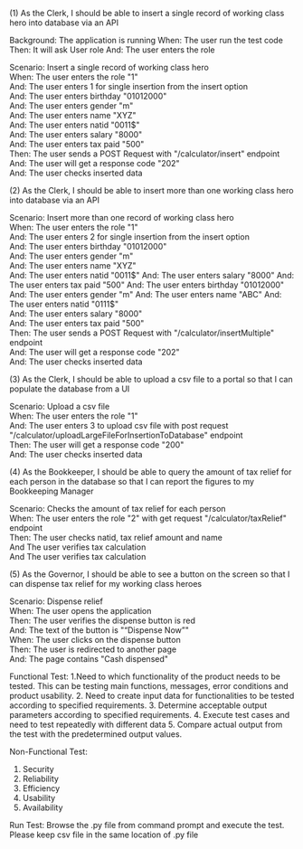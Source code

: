 (1) As the Clerk, I should be able to insert a single record of working class hero into database via an API	 	 	 	 	 	 	 
							
Background: The application is running
When: The user run the test code
Then: It will ask User role 
And: The user enters the role
							 
Scenario: Insert a single record of working class hero							 
When: The user enters the role "1"							 
And: The user enters 1 for single insertion from the insert option							 
And: The user enters birthday "01012000"							 
And: The user enters gender "m"							 
And: The user enters name "XYZ"							 
And: The user enters natid "0011$"							 
And: The user enters salary "8000"							 
And: The user enters tax paid "500"							 
Then: The user sends a POST Request with "/calculator/insert" endpoint							 
And: The user will get a response code "202"							 
And: The user checks inserted data							 
 	 	 	 	 	 	 	 
							
(2) As the Clerk, I should be able to insert more than one working class hero into database via an API	 	 	 	 	 	 	 
							
Scenario: Insert more than one record of working class hero		
When: The user enters the role "1"		
And: The user enters 2 for single insertion from the insert option		
And: The user enters birthday "01012000"		
And: The user enters gender "m"		
And: The user enters name "XYZ"							
And: The user enters natid "0011$"							
And: The user enters salary "8000"							
And: The user enters tax paid "500"							
And: The user enters birthday "01012000"							
And: The user enters gender "m"							
And: The user enters name "ABC"							
And: The user enters natid "0111$"							
And: The user enters salary "8000"							
And: The user enters tax paid "500"							
Then: The user sends a POST Request with "/calculator/insertMultiple" endpoint							
And: The user will get a response code "202"							
And: The user checks inserted data							
					
							
(3) As the Clerk, I should be able to upload a csv file to a portal so that I can populate the database from a UI	 	 	 	 	 	 	 
							
Scenario: Upload a csv file							
When: The user enters the role "1"							
And: The user enters 3 to upload csv file with post request "/calculator/uploadLargeFileForInsertionToDatabase" 
endpoint							
Then: The user will get a response code "200"							
And: The user checks inserted data							
							
							
							
(4) As the Bookkeeper, I should be able to query the amount of tax relief for each person in the database so that I can
 report the figures to my Bookkeeping Manager							
							
Scenario: Checks the amount of tax relief for each person							
When: The user enters the role "2" with get request "/calculator/taxRelief" endpoint							
Then: The user checks natid, tax relief amount and name							
And The user verifies tax calculation							
And The user verifies tax calculation							
							
							
							
							
(5) As the Governor, I should be able to see a button on the screen so
that I can dispense tax relief for my working class heroes							
							
Scenario: Dispense relief							
When: The user opens the application							
Then: The user verifies the dispense button is red							
And: The text of the button is "“Dispense Now”"							
When: The user clicks on the dispense button							
Then: The user is redirected to another page							
And: The page contains "Cash dispensed"							
							




Functional Test:
   1.Need to which functionality of the product needs to be tested. This can be testing     main functions, messages, error conditions and product usability.
2.	Need to create input data for functionalities to be tested according to specified requirements.
3.	Determine acceptable output parameters according to specified requirements.
4.	Execute test cases and need to test repeatedly with different data
5.	Compare actual output from the test with the predetermined output values.
 
Non-Functional Test:
1.	Security
2.	Reliability
3.	Efficiency
4.	Usability
5.	Availability


Run Test:
Browse the .py file from command prompt and execute the test.
Please keep csv file in the same location of .py file
